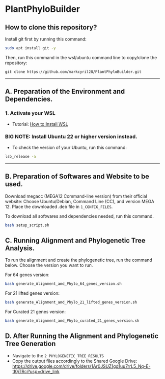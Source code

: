 # PlantPhyloBuilder 

## How to clone this repository? 
Install git first by running this command: 
```bash 
sudo apt install git -y
```

Then, run this command in the wsl/ubuntu command line to copy/clone the repository: 
```
git clone https://github.com/markcyril28/PlantPhyloBuilder.git
```

---

## A. Preparation of the Environment and Dependencies.
### 1. Activate your WSL

- Tutorial: [How to Install WSL](https://www.youtube.com/watch?v=5RTSlby-l9w)  
### **BIG NOTE:** Install **Ubuntu 22 or higher version** instead.
- To check the version of your Ubuntu, run this command: 
```bash
lsb_release -a
```

---

## B. Preparation of Softwares and Website to be used. 

Download megacc (MEGA12 Command-line version) from their official website:
   Choose Ubuntu/Debian, Command Line (CC), and version MEGA 12.
   Place the downloaded .deb file in ```1_CONFIG_FILES```.

To download all softwares and dependencies needed, run this command. 
```bash 
bash setup_script.sh
```

## C. Running Alignment and Phylogenetic Tree Analysis. 

To run the alignment and create the phylogenetic tree, run the command below. 
Choose the version you want to run. 

For 64 genes version: 
```bash 
bash generate_Alignment_and_Phylo_64_genes_version.sh 
```

For 21 lifted genes version: 
```bash 
bash generate_Alignment_and_Phylo_21_lifted_genes_version.sh 
```

For Curated 21 genes version: 
```bash 
bash generate_Alignment_and_Phylo_curated_21_genes_version.sh 
```

## D. After Running the Alignment and Phylogenetic Tree Generation 

- Navigate to the ```2_PHYLOGENETIC_TREE_RESULTS```
- Copy the output files accordingly to the Shared Google Drive: https://drive.google.com/drive/folders/1Ar0JSUZ1gd1uu7rrL5_Nq-E-tI0jTRci?usp=drive_link

